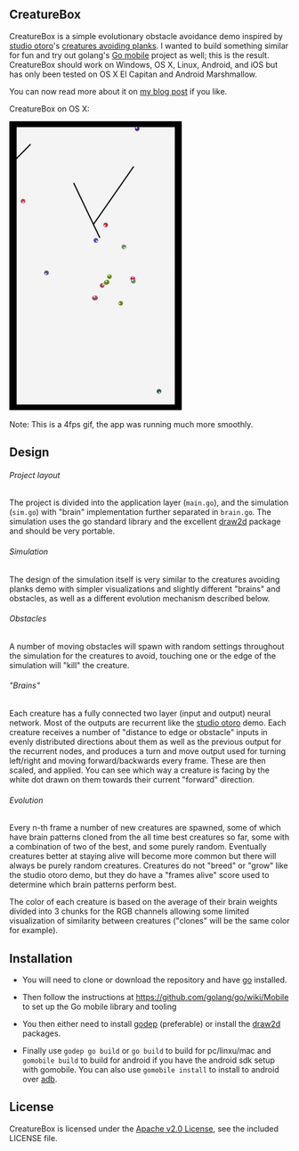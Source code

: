 ## CreatureBox
CreatureBox is a simple evolutionary obstacle avoidance demo inspired by [studio otoro](http://otoro.net)'s [creatures avoiding planks](http://blog.otoro.net/2015/05/07/creatures-avoiding-planks/).
I wanted to build something similar for fun and try out golang's [Go mobile](https://github.com/golang/mobile) project as well; this is the result. CreatureBox should work on Windows, OS X, Linux, Android, and iOS but has only been tested on OS X El Capitan and Android Marshmallow.

You can now read more about it on [my blog post](https://bentheelder.github.io/blog/creaturebox.html)  if you like.

CreatureBox on OS X:

<img src="creaturebox_demo.gif" width="310" height="518" alt="gif of CreatureBox running on OS X">
</img>

Note: This is a 4fps gif, the app was running much more smoothly.

## Design
###### Project layout
The project is divided into the application layer (`main.go`), and the simulation (`sim.go`) with "brain" implementation further separated in `brain.go`. The simulation uses the go standard library and the excellent [draw2d](https://github.com/llgcode/draw2d) package and should be very portable.

###### Simulation
The design of the simulation itself is very similar to the creatures avoiding planks demo with simpler visualizations and slightly different "brains" and obstacles, as well as a different evolution mechanism described below.

###### Obstacles
A number of moving obstacles will spawn with random settings throughout the simulation for the creatures to avoid, touching one or the edge of the simulation will "kill" the creature.

###### "Brains"
Each creature has a fully connected two layer (input and output) neural network. Most of the outputs are recurrent like the [studio otoro](http://otoro.net) demo.
Each creature receives a number of "distance to edge or obstacle" inputs in evenly distributed directions about them as well as the previous output for the recurrent nodes, and produces a turn and move output used for turning left/right and moving forward/backwards every frame. These are then scaled, and applied. You can see which way a creature is facing by the white dot drawn on them towards their current "forward" direction.

###### Evolution
Every n-th frame a number of new creatures are spawned, some of which have brain patterns cloned from the all time best creatures so far, some with a combination of two of the best, and some purely random.
Eventually creatures better at staying alive will become more common but there will always be purely random creatures. Creatures do not "breed" or "grow" like the studio otoro demo, but they do have a "frames alive" score used to determine which brain patterns perform best.

The color of each creature is based on the average of their brain weights divided into 3 chunks for the RGB channels allowing some limited visualization of similarity between creatures ("clones" will be the same color for example).

## Installation
 - You will need to clone or download the repository and have [go](https://golang.org) installed.

 - Then follow the instructions at https://github.com/golang/go/wiki/Mobile to set up the Go mobile library and tooling

 - You then either need to install [godep](https://github.com/tools/godep) (preferable) or install the [draw2d](https://github.com/llgcode/draw2d) packages.

 - Finally use `godep go build` or `go build` to build for pc/linxu/mac and `gomobile build` to build for android if you have the android sdk setup with gomobile. You can also use `gomobile install` to install to android over [adb](http://developer.android.com/tools/help/adb.html).

## License
CreatureBox is licensed under the [Apache v2.0 License](http://www.apache.org/licenses/LICENSE-2.0), see the included LICENSE file.